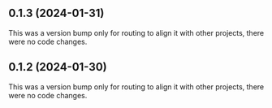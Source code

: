 ## 0.1.3 (2024-01-31)

This was a version bump only for routing to align it with other projects, there were no code changes.

## 0.1.2 (2024-01-30)

This was a version bump only for routing to align it with other projects, there were no code changes.